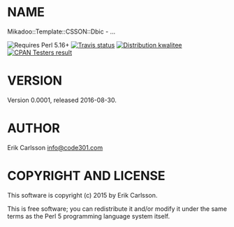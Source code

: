# NAME

Mikadoo::Template::CSSON::Dbic - ...

<div>
    <p>
    <img src="https://img.shields.io/badge/perl-5.16+-blue.svg" alt="Requires Perl 5.16+" />
    <a href="https://travis-ci.org//"><img src="https://api.travis-ci.org//.svg?branch=master" alt="Travis status" /></a>
    <a href="http://cpants.cpanauthors.org/release/CSSON/Mikadoo-Template-CSSON-Dbic-0.0001"><img src="http://badgedepot.code301.com/badge/kwalitee/CSSON/Mikadoo-Template-CSSON-Dbic/0.0001" alt="Distribution kwalitee" /></a>
    <a href="http://matrix.cpantesters.org/?dist=Mikadoo-Template-CSSON-Dbic%200.0001"><img src="http://badgedepot.code301.com/badge/cpantesters/Mikadoo-Template-CSSON-Dbic/0.0001" alt="CPAN Testers result" /></a>
    </p>
</div>

# VERSION

Version 0.0001, released 2016-08-30.

# AUTHOR

Erik Carlsson <info@code301.com>

# COPYRIGHT AND LICENSE

This software is copyright (c) 2015 by Erik Carlsson.

This is free software; you can redistribute it and/or modify it under
the same terms as the Perl 5 programming language system itself.
